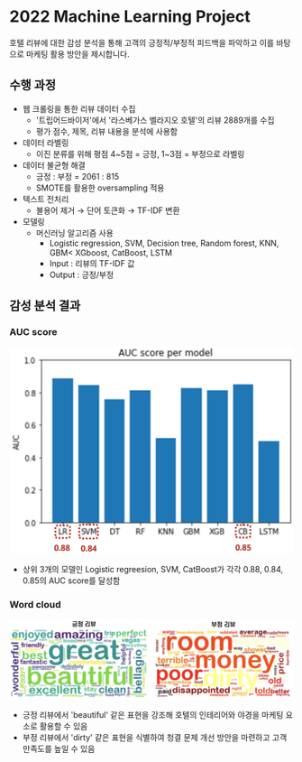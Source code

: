 # 2022 Machine Learning Project 
호텔 리뷰에 대한 감성 분석을 통해 고객의 긍정적/부정적 피드백을 파악하고 이를 바탕으로 마케팅 활용 방안을 제시합니다.

## 수행 과정
- 웹 크롤링을 통한 리뷰 데이터 수집
    - '트립어드바이저'에서 '라스베가스 벨라지오 호텔'의 리뷰 2889개를 수집
    - 평가 점수, 제목, 리뷰 내용을 분석에 사용함
- 데이터 라벨링
    - 이진 분류를 위해 평점 4~5점 = 긍정, 1~3점 = 부정으로 라벨링
- 데이터 불균형 해결
    - 긍정 : 부정 = 2061 : 815
    - SMOTE를 활용한 oversampling 적용
- 텍스트 전처리
    - 불용어 제거 → 단어 토큰화 → TF-IDF 변환
- 모델링
    - 머신러닝 알고리즘 사용
        - Logistic regression, SVM, Decision tree, Random forest, KNN, GBM< XGboost, CatBoost, LSTM
        - Input : 리뷰의 TF-IDF 값
        - Output : 긍정/부정
          
## 감성 분석 결과
### AUC score
![AUC score](./image/auc_result.png)
- 상위 3개의 모델인 Logistic regreesion, SVM, CatBoost가 각각 0.88, 0.84, 0.85의 AUC score를 달성함
### Word cloud
![Word cloud](./image/word_cloud.png)
- 긍정 리뷰에서 'beautiful' 같은 표현을 강조해 호텔의 인테리어와 야경을 마케팅 요소로 활용할 수 있음
- 부정 리뷰에서 'dirty' 같은 표현을 식별하여 청결 문제 개선 방안을 마련하고 고객 만족도를 높일 수 있음

